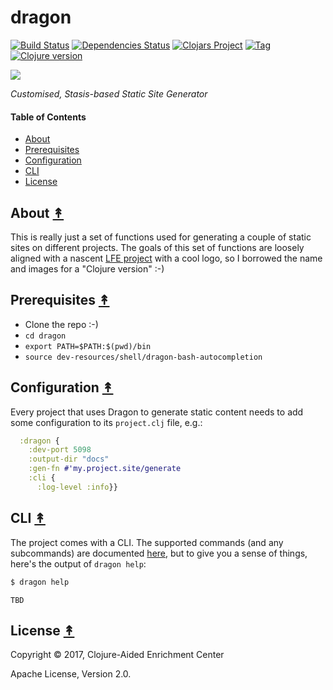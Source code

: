 # dragon

[![Build Status][travis-badge]][travis]
[![Dependencies Status][deps-badge]][deps]
[![Clojars Project][clojars-badge]][clojars]
[![Tag][tag-badge]][tag]
[![Clojure version][clojure-v]](project.clj)

[![][logo]][logo-large]

*Customised, Stasis-based Static Site Generator*


#### Table of Contents

* [About](#about-)
* [Prerequisites](#prerequisites-)
* [Configuration](#configuration-)
* [CLI](#cli-)
* [License](#license-)


## About [&#x219F;](#contents)

This is really just a set of functions used for generating a couple of static
sites on different projects. The goals of this set of functions are loosely
aligned with a nascent [LFE project](http://dragon.lfe.io/) with a cool logo,
so I borrowed the name and images for a "Clojure version" :-)


## Prerequisites [&#x219F;](#contents)

* Clone the repo :-)
* `cd dragon`
* `export PATH=$PATH:$(pwd)/bin`
* `source dev-resources/shell/dragon-bash-autocompletion`


## Configuration [&#x219F;](#contents)

Every project that uses Dragon to generate static content needs to add some
configuration to its `project.clj` file, e.g.:

```clj
  :dragon {
    :dev-port 5098
    :output-dir "docs"
    :gen-fn #'my.project.site/generate
    :cli {
      :log-level :info}}
```


## CLI [&#x219F;](#contents)

The project comes with a CLI. The supported commands (and any subcommands) are
documented [here](), but to give you a sense of things, here's the output of
`dragon help`:

```bash
$ dragon help
```
```
TBD
```


## License [&#x219F;](#contents)

Copyright © 2017, Clojure-Aided Enrichment Center

Apache License, Version 2.0.


<!-- Named page links below: /-->

[travis]: https://travis-ci.org/clojusc/dragon
[travis-badge]: https://travis-ci.org/clojusc/dragon.png?branch=master
[deps]: http://jarkeeper.com/clojusc/dragon
[deps-badge]: http://jarkeeper.com/clojusc/dragon/status.svg
[logo]: resources/images/dragon-logo-2-x250.png
[logo-large]: resources/images/dragon-logo-2-x2400-square.png
[tag-badge]: https://img.shields.io/github/tag/clojusc/dragon.svg
[tag]: https://github.com/clojusc/dragon/tags
[clojure-v]: https://img.shields.io/badge/clojure-1.8.0-blue.svg
[jdk-v]: https://img.shields.io/badge/jdk-1.7+-blue.svg
[clojars]: https://clojars.org/clojusc/dragon
[clojars-badge]: https://img.shields.io/clojars/v/clojusc/dragon.svg
